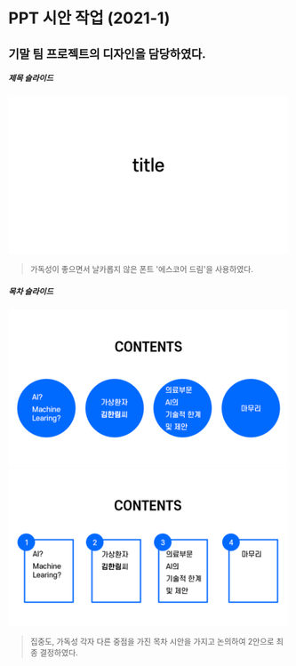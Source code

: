 # PPT 시안 작업 (2021-1)

## 기말 팀 프로젝트의 디자인을 담당하였다.

##### 제목 슬라이드
![시안슬라이드1-제목](슬라이드1.PNG)
> 가독성이 좋으면서 날카롭지 않은 폰트 '에스코어 드림'을 사용하였다.

##### 목차 슬라이드
![시안슬라이드2-목차a](슬라이드2.PNG)
![시안슬라이드3-목차b](슬라이드3.PNG)
> 집중도, 가독성 각자 다른 중점을 가진 목차 시안을 가지고 논의하여 2안으로 최종 결정하였다.

